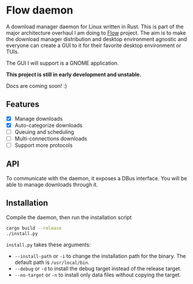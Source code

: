 # Flow daemon

A download manager daemon for Linux written in Rust. This is part of the major architecture overhaul I am doing to [Flow](https://github.com/essmehdi/flow) project. The aim is to make the download manager distribution and desktop environment agnostic and everyone can create a GUI to it for their favorite desktop environment or TUIs.

The GUI I will support is a GNOME application.

**This project is still in early development and unstable.**

Docs are coming soon! :)

## Features

- [x] Manage downloads
- [x] Auto-categorize downloads 
- [ ] Queuing and scheduling
- [ ] Multi-connections downloads
- [ ] Support more protocols

## API

To communicate with the daemon, it exposes a DBus interface. You will be able to manage downloads through it.

## Installation

Compile the daemon, then run the installation script

```sh
cargo build --release
./install.py
```

`install.py` takes these arguments:
- `--install-path` or `-i` to change the installation path for the binary. The default path is `/usr/local/bin`.
- `--debug` or `-d` to install the debug target instead of the release target.
- `--no-target` or `-n` to install only data files without copying the target.